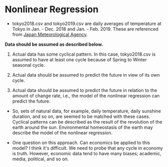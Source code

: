 # Nonlinear Regression

* tokyo2018.csv and tokyo2019.csv are daily averages of temperature at Tokyo in Jan. - Dec. 2018 and Jan. - Feb. 2019. These are referenced from [Japan Meteorological Agency](https://www.jma.go.jp/).

**Data should be assumed as described below.**

1. Actual data has some cyclical pattern. In this case, tokyo2018.csv is assumed to have at least one cycle because of Spring to Winter seasonal cycle.

2. Actual data should be assumed to predict the future in view of its own cycle.

3. Actual data should be assumed to predict the future in relation to the amount of change rate, i.e., the model of the nonlinear regression can predict the future.

* So, sets of natural data, for example, daily temperature, daily sunshine duration, and so on, are seemed to be matched with these cases. Cyclical patterns can be described as the result of the revolution of the earth around the sun. Environmental homeostasis of the earth may describe the model of the nonlinear regression.

* One question on this approach. Can economics be applied to this model? I think it's difficult. We need to probe that any cycle in economy is truth. However, economic data tend to have many biases; academic, media, political, and so on.